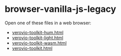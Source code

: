 # browser-vanilla-js-legacy

Open one of these files in a web browser:

* [verovio-toolkit-hum.html](./verovio-toolkit-hum.html)
* [verovio-toolkit-light.html](./verovio-toolkit-light.html)
* [verovio-toolkit-wasm.html](./verovio-toolkit-wasm.html)
* [verovio-toolkit.html](./verovio-toolkit.html)
